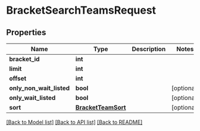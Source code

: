 # BracketSearchTeamsRequest

## Properties
Name | Type | Description | Notes
------------ | ------------- | ------------- | -------------
**bracket_id** | **int** |  | 
**limit** | **int** |  | 
**offset** | **int** |  | 
**only_non_wait_listed** | **bool** |  | [optional] 
**only_wait_listed** | **bool** |  | [optional] 
**sort** | [**BracketTeamSort**](BracketTeamSort.md) |  | [optional] 

[[Back to Model list]](../README.md#documentation-for-models) [[Back to API list]](../README.md#documentation-for-api-endpoints) [[Back to README]](../README.md)

